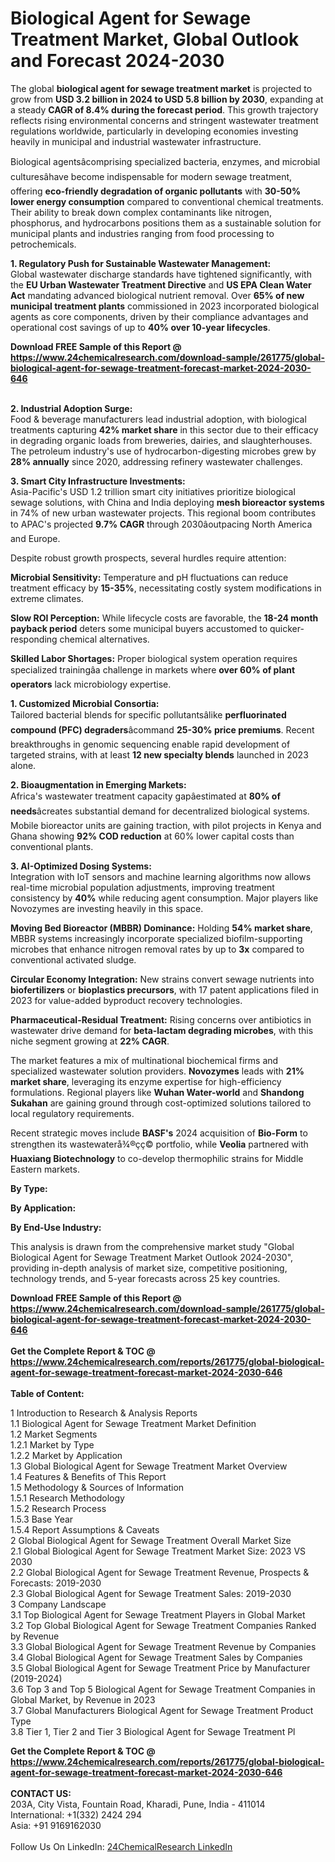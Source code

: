 <h1>Biological Agent for Sewage Treatment Market, Global Outlook and Forecast 2024-2030</h1><p>The global <strong>biological agent for sewage treatment market</strong> is projected to grow from <strong>USD 3.2 billion in 2024 to USD 5.8 billion by 2030</strong>, expanding at a steady <strong>CAGR of 8.4% during the forecast period</strong>. This growth trajectory reflects rising environmental concerns and stringent wastewater treatment regulations worldwide, particularly in developing economies investing heavily in municipal and industrial wastewater infrastructure.</p><p>Biological agentsâcomprising specialized bacteria, enzymes, and microbial culturesâhave become indispensable for modern sewage treatment, offering <strong>eco-friendly degradation of organic pollutants</strong> with <strong>30-50% lower energy consumption</strong> compared to conventional chemical treatments. Their ability to break down complex contaminants like nitrogen, phosphorus, and hydrocarbons positions them as a sustainable solution for municipal plants and industries ranging from food processing to petrochemicals.</p><p><strong>1. Regulatory Push for Sustainable Wastewater Management:</strong><br>
Global wastewater discharge standards have tightened significantly, with the <strong>EU Urban Wastewater Treatment Directive</strong> and <strong>US EPA Clean Water Act</strong> mandating advanced biological nutrient removal. Over <strong>65% of new municipal treatment plants</strong> commissioned in 2023 incorporated biological agents as core components, driven by their compliance advantages and operational cost savings of up to <strong>40% over 10-year lifecycles</strong>.</p><div><b>Download FREE Sample of this Report @ 
            <a href="https://www.24chemicalresearch.com/download-sample/261775/global-biological-agent-for-sewage-treatment-forecast-market-2024-2030-646">
            https://www.24chemicalresearch.com/download-sample/261775/global-biological-agent-for-sewage-treatment-forecast-market-2024-2030-646</a></b></div><br><p><strong>2. Industrial Adoption Surge:</strong><br>
Food &amp; beverage manufacturers lead industrial adoption, with biological treatments capturing <strong>42% market share</strong> in this sector due to their efficacy in degrading organic loads from breweries, dairies, and slaughterhouses. The petroleum industry's use of hydrocarbon-digesting microbes grew by <strong>28% annually</strong> since 2020, addressing refinery wastewater challenges.</p><p><strong>3. Smart City Infrastructure Investments:</strong><br>
Asia-Pacific's USD 1.2 trillion smart city initiatives prioritize biological sewage solutions, with China and India deploying <strong>mesh bioreactor systems</strong> in 74% of new urban wastewater projects. This regional boom contributes to APAC's projected <strong>9.7% CAGR</strong> through 2030âoutpacing North America and Europe.</p><p>Despite robust growth prospects, several hurdles require attention:</p><p><strong>Microbial Sensitivity:</strong> Temperature and pH fluctuations can reduce treatment efficacy by <strong>15-35%</strong>, necessitating costly system modifications in extreme climates.</p><p><strong>Slow ROI Perception:</strong> While lifecycle costs are favorable, the <strong>18-24 month payback period</strong> deters some municipal buyers accustomed to quicker-responding chemical alternatives.</p><p><strong>Skilled Labor Shortages:</strong> Proper biological system operation requires specialized trainingâa challenge in markets where <strong>over 60% of plant operators</strong> lack microbiology expertise.</p><p><strong>1. Customized Microbial Consortia:</strong><br>
Tailored bacterial blends for specific pollutantsâlike <strong>perfluorinated compound (PFC) degraders</strong>âcommand <strong>25-30% price premiums</strong>. Recent breakthroughs in genomic sequencing enable rapid development of targeted strains, with at least <strong>12 new specialty blends</strong> launched in 2023 alone.</p><p><strong>2. Bioaugmentation in Emerging Markets:</strong><br>
Africa's wastewater treatment capacity gapâestimated at <strong>80% of needs</strong>âcreates substantial demand for decentralized biological systems. Mobile bioreactor units are gaining traction, with pilot projects in Kenya and Ghana showing <strong>92% COD reduction</strong> at 60% lower capital costs than conventional plants.</p><p><strong>3. AI-Optimized Dosing Systems:</strong><br>
Integration with IoT sensors and machine learning algorithms now allows real-time microbial population adjustments, improving treatment consistency by <strong>40%</strong> while reducing agent consumption. Major players like Novozymes are investing heavily in this space.</p><p><strong>Moving Bed Bioreactor (MBBR) Dominance:</strong> Holding <strong>54% market share</strong>, MBBR systems increasingly incorporate specialized biofilm-supporting microbes that enhance nitrogen removal rates by up to <strong>3x</strong> compared to conventional activated sludge.</p><p><strong>Circular Economy Integration:</strong> New strains convert sewage nutrients into <strong>biofertilizers</strong> or <strong>bioplastics precursors</strong>, with 17 patent applications filed in 2023 for value-added byproduct recovery technologies.</p><p><strong>Pharmaceutical-Residual Treatment:</strong> Rising concerns over antibiotics in wastewater drive demand for <strong>beta-lactam degrading microbes</strong>, with this niche segment growing at <strong>22% CAGR</strong>.</p><p>The market features a mix of multinational biochemical firms and specialized wastewater solution providers. <strong>Novozymes</strong> leads with <strong>21% market share</strong>, leveraging its enzyme expertise for high-efficiency formulations. Regional players like <strong>Wuhan Water-world</strong> and <strong>Shandong Sukahan</strong> are gaining ground through cost-optimized solutions tailored to local regulatory requirements.</p><p>Recent strategic moves include <strong>BASF's</strong> 2024 acquisition of <strong>Bio-Form</strong> to strengthen its wastewaterå¾®çç© portfolio, while <strong>Veolia</strong> partnered with <strong>Huaxiang Biotechnology</strong> to co-develop thermophilic strains for Middle Eastern markets.</p><p><strong>By Type:</strong></p><p><strong>By Application:</strong></p><p><strong>By End-Use Industry:</strong></p><p>This analysis is drawn from the comprehensive market study "Global Biological Agent for Sewage Treatment Market Outlook 2024-2030", providing in-depth analysis of market size, competitive positioning, technology trends, and 5-year forecasts across 25 key countries.</p><div><b>Download FREE Sample of this Report @ 
            <a href="https://www.24chemicalresearch.com/download-sample/261775/global-biological-agent-for-sewage-treatment-forecast-market-2024-2030-646">
            https://www.24chemicalresearch.com/download-sample/261775/global-biological-agent-for-sewage-treatment-forecast-market-2024-2030-646</a></b></div><br><div><b>Get the Complete Report & TOC @ 
            <a href="https://www.24chemicalresearch.com/reports/261775/global-biological-agent-for-sewage-treatment-forecast-market-2024-2030-646">
            https://www.24chemicalresearch.com/reports/261775/global-biological-agent-for-sewage-treatment-forecast-market-2024-2030-646</a></b></div><br>
            <b>Table of Content:</b><p>1 Introduction to Research & Analysis Reports<br />
    1.1 Biological Agent for Sewage Treatment Market Definition<br />
    1.2 Market Segments<br />
        1.2.1 Market by Type<br />
        1.2.2 Market by Application<br />
    1.3 Global Biological Agent for Sewage Treatment Market Overview<br />
    1.4 Features & Benefits of This Report<br />
    1.5 Methodology & Sources of Information<br />
        1.5.1 Research Methodology<br />
        1.5.2 Research Process<br />
        1.5.3 Base Year<br />
        1.5.4 Report Assumptions & Caveats<br />
2 Global Biological Agent for Sewage Treatment Overall Market Size<br />
    2.1 Global Biological Agent for Sewage Treatment Market Size: 2023 VS 2030<br />
    2.2 Global Biological Agent for Sewage Treatment Revenue, Prospects & Forecasts: 2019-2030<br />
    2.3 Global Biological Agent for Sewage Treatment Sales: 2019-2030<br />
3 Company Landscape<br />
    3.1 Top Biological Agent for Sewage Treatment Players in Global Market<br />
    3.2 Top Global Biological Agent for Sewage Treatment Companies Ranked by Revenue<br />
    3.3 Global Biological Agent for Sewage Treatment Revenue by Companies<br />
    3.4 Global Biological Agent for Sewage Treatment Sales by Companies<br />
    3.5 Global Biological Agent for Sewage Treatment Price by Manufacturer (2019-2024)<br />
    3.6 Top 3 and Top 5 Biological Agent for Sewage Treatment Companies in Global Market, by Revenue in 2023<br />
    3.7 Global Manufacturers Biological Agent for Sewage Treatment Product Type<br />
    3.8 Tier 1, Tier 2 and Tier 3 Biological Agent for Sewage Treatment Pl</p><div><b>Get the Complete Report & TOC @ 
            <a href="https://www.24chemicalresearch.com/reports/261775/global-biological-agent-for-sewage-treatment-forecast-market-2024-2030-646">
            https://www.24chemicalresearch.com/reports/261775/global-biological-agent-for-sewage-treatment-forecast-market-2024-2030-646</a></b></div><br><b>CONTACT US:</b><br>
            203A, City Vista, Fountain Road, Kharadi, Pune, India - 411014<br>
            International: +1(332) 2424 294<br>
            Asia: +91 9169162030 <br><br>
            Follow Us On LinkedIn: <a href="https://www.linkedin.com/company/24chemicalresearch/">24ChemicalResearch LinkedIn</a>